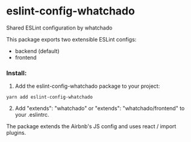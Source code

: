 # eslint-config-whatchado

Shared ESLint configuration by whatchado

This package exports two extensible ESLint configs: 
- backend (default)
- frontend

### Install: 

1. Add the eslint-config-whatchado package to your project:  

```
yarn add eslint-config-whatchado
```

2. Add "extends": "whatchado" or "extends": "whatchado/frontend" to your .eslintrc.


The package extends the Airbnb's JS config and uses react / import plugins.